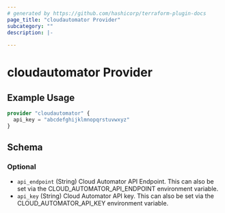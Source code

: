 ```yaml
---
# generated by https://github.com/hashicorp/terraform-plugin-docs
page_title: "cloudautomator Provider"
subcategory: ""
description: |-
  
---
```


# cloudautomator Provider



## Example Usage

```terraform
provider "cloudautomator" {
  api_key = "abcdefghijklmnopqrstuvwxyz"
}
```

<!-- schema generated by tfplugindocs -->
## Schema

### Optional

- `api_endpoint` (String) Cloud Automator API Endpoint. This can also be set via the CLOUD_AUTOMATOR_API_ENDPOINT environment variable.
- `api_key` (String) Cloud Automator API key. This can also be set via the CLOUD_AUTOMATOR_API_KEY environment variable.
